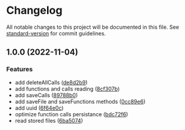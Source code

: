# Changelog

All notable changes to this project will be documented in this file. See [standard-version](https://github.com/conventional-changelog/standard-version) for commit guidelines.

## 1.0.0 (2022-11-04)


### Features

* add deleteAllCalls ([de8d2b9](https://github.com/unitless-io/local-db/commit/de8d2b956f97012d9fa83d5a053a1a8c5789aef4))
* add functions and calls reading ([8cf307b](https://github.com/unitless-io/local-db/commit/8cf307ba238d691cb78ffe8f00aba702e29c8930))
* add saveCalls ([89788b0](https://github.com/unitless-io/local-db/commit/89788b0bb362be3096e58b60cca0d7a4c827e7d4))
* add saveFile and saveFunctions methods ([0cc89e6](https://github.com/unitless-io/local-db/commit/0cc89e6077c1b759f2873ec1d246c0cf42cb315a))
* add uuid ([6f64e0c](https://github.com/unitless-io/local-db/commit/6f64e0c8786f258ce58c3300ee659981d1d3193f))
* optimize function calls persistance ([bdc72f6](https://github.com/unitless-io/local-db/commit/bdc72f6fd0b5569c92077dd1099dfc8754dc9b5a))
* read stored files ([6ba5074](https://github.com/unitless-io/local-db/commit/6ba5074f311eb23f5b115283837026ba149e3430))
